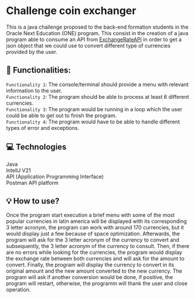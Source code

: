 # Challenge coin exchanger
This is a java challenge proposed to the back-end formation students in the Oracle Next Education (ONE) program.
This consist in the creation of a java program able to consume an API from [ExchangeRateAPi](https://www.exchangerate-api.com/) in order to get a json object that we could use to convert different type of currencies provided by the user.

## :hammer: Functionalities:
`Functionality 1`: The console/terminal should provide a menu with relevant information to the user. \
`Functionality 2`: The program should be able to process at least 6 different currencies. \
`Functionality 3`: The program would be running in a loop which the user could be able to get out to finish the program. \
`Functionality 4`: The program would have to be able to handle different types of error and exceptions.

## :computer: Technologies
Java \
IntellJ V21 \
API (Application Programming Interface) \
Postman API platform

## :bulb: How to use?
Once the program start execution a brief menu with some of the most popular currencies in latin america will be displayed with its corresponding 3 letter acronym, the program can work with around 170 currencies, but it would display just a few because of space optimization.
Afterwards, the program will ask for the 3 letter acronym of the currency to convert and subsequently, the 3 letter acronym of the currency to consult. 
Then, if there are no errors while looking for the currencies, the program would display the exchange rate between both currencies and will ask for the amount to convert.
Finally, the program will display the currency to convert in its original amount and the new amount converted to the new currency. The program will ask if another conversion would be done, if positive, the program will restart, otherwise, the programm will thank the user and close operation.


